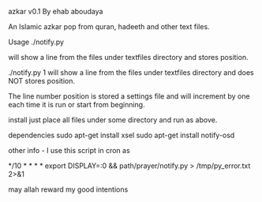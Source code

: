 azkar v0.1
By ehab aboudaya

An Islamic azkar pop from quran, hadeeth and other text files.

Usage
./notify.py

will show a line from the files under textfiles directory and stores position.

./notify.py 1
will show a line from the files under textfiles directory and does NOT stores position.

The line number position is stored a settings file and will increment by one each time it is run or start from beginning.


install
just place all files under some directory and run as above.

dependencies
sudo apt-get install xsel
sudo apt-get install notify-osd

other info -  I use this script in cron as

*/10 * * * * export DISPLAY=:0 && path/prayer/notify.py > /tmp/py_error.txt 2>&1

may allah reward my good intentions